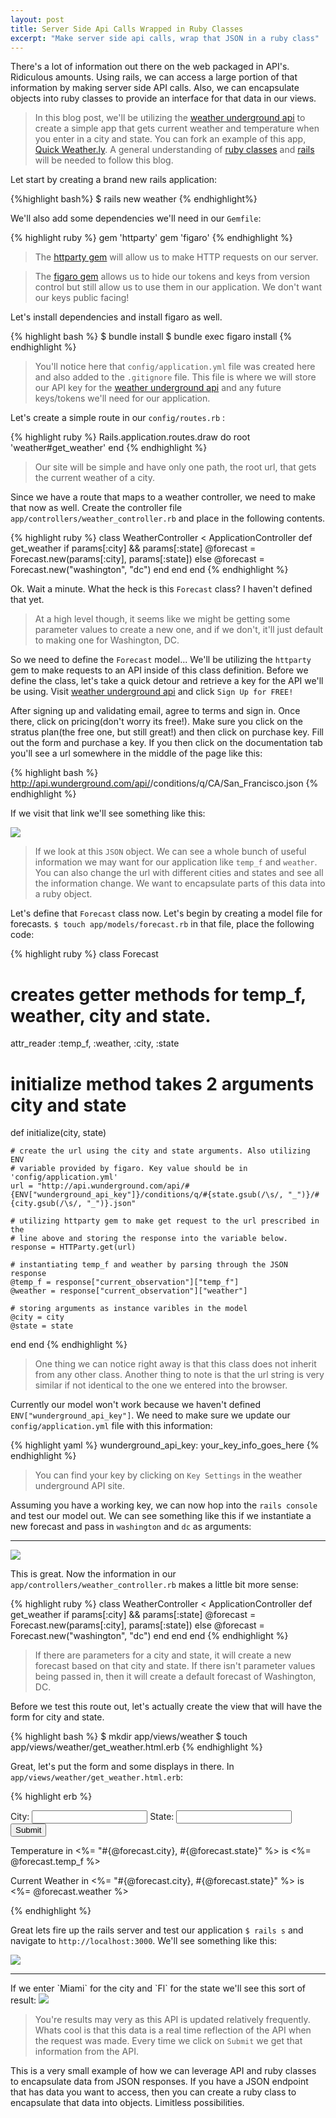 ```yaml
---
layout: post
title: Server Side Api Calls Wrapped in Ruby Classes
excerpt: "Make server side api calls, wrap that JSON in a ruby class"
---
```


There's a lot of information out there on the web packaged in API's. Ridiculous amounts. Using rails, we can access a large portion of that information by making server side API calls. Also, we can encapsulate objects into ruby classes to provide an interface for that data in our views.

> In this blog post, we'll be utilizing the [weather underground api](https://www.wunderground.com/weather/api/) to create a simple app that gets current weather and temperature when you enter in a city and state. You can fork an example of this app, [Quick Weather.ly](https://github.com/ga-dc/rails_weather_api). A general understanding of [ruby classes](http://andrewsunglaekim.github.io/OOP-There-It-Is/) and [rails](http://guides.rubyonrails.org/getting_started.html) will be needed to follow this blog.

Let start by creating a brand new rails application:

{%highlight bash%}
$ rails new weather
{% endhighlight%}

We'll also add some dependencies we'll need in our `Gemfile`:

{% highlight ruby %}
gem 'httparty'
gem 'figaro'
{% endhighlight %}

> The [httparty gem](https://github.com/jnunemaker/httparty) will allow us to make HTTP requests on our server.

> The [figaro gem](https://github.com/laserlemon/figaro) allows us to hide our tokens and keys from version control but still allow us to use them in our application. We don't want our keys public facing!

Let's install dependencies and install figaro as well.

{% highlight bash %}
$ bundle install
$ bundle exec figaro install
{% endhighlight %}

> You'll notice here that `config/application.yml` file was created here and also added to the `.gitignore` file. This file is where we will store our API key for the [weather underground api](www.wunderground.com/weather/api/) and any future keys/tokens we'll need for our application.

Let's create a simple route in our `config/routes.rb` :

{% highlight ruby %}
Rails.application.routes.draw do
  root 'weather#get_weather'
end
{% endhighlight %}

> Our site will be simple and have only one path, the root url, that gets the current weather of a city.

Since we have a route that maps to a weather controller, we need to make that now as well. Create the controller file `app/controllers/weather_controller.rb` and place in the following contents.

{% highlight ruby %}
class WeatherController < ApplicationController
  def get_weather
    if params[:city] && params[:state]
      @forecast = Forecast.new(params[:city], params[:state])
    else
      @forecast = Forecast.new("washington", "dc")
    end
  end
end
{% endhighlight %}

Ok. Wait a minute. What the heck is this `Forecast` class? I haven't defined that yet.

> At a high level though, it seems like we might be getting some parameter values to create a new one, and if we don't, it'll just default to making one for Washington, DC.

So we need to define the `Forecast` model... We'll be utilizing the `httparty` gem to make requests to an API inside of this class definition. Before we define the class, let's take a quick detour and retrieve a key for the API we'll be using. Visit [weather underground api](http://www.wunderground.com/weather/api/?MR=1) and click `Sign Up for FREE!`

After signing up and validating email, agree to terms and sign in. Once there, click on pricing(don't worry its free!). Make sure you click on the stratus plan(the free one, but still great!) and then click on purchase key. Fill out the form and purchase a key. If you then click on the documentation tab you'll see a url somewhere in the middle of the page like this:

{% highlight bash %}
http://api.wunderground.com/api/<your key here>/conditions/q/CA/San_Francisco.json
{% endhighlight %}

If we visit that link we'll see something like this:

<img src="/images/weatherjson.png">

> If we look at this `JSON` object. We can see a whole bunch of useful information we may want for our application like `temp_f` and `weather`. You can also change the url with different cities and states and see all the information change. We want to encapsulate parts of this data into a ruby object.

Let's define that `Forecast` class now. Let's begin by creating a model file for forecasts. `$ touch app/models/forecast.rb` in that file, place the following code:

{% highlight ruby %}
class Forecast
  # creates getter methods for temp_f, weather, city and state.
  attr_reader :temp_f, :weather, :city, :state

  # initialize method takes 2 arguments city and state
  def initialize(city, state)

    # create the url using the city and state arguments. Also utilizing ENV
    # variable provided by figaro. Key value should be in 'config/application.yml'
    url = "http://api.wunderground.com/api/#{ENV["wunderground_api_key"]}/conditions/q/#{state.gsub(/\s/, "_")}/#{city.gsub(/\s/, "_")}.json"

    # utilizing httparty gem to make get request to the url prescribed in the
    # line above and storing the response into the variable below.
    response = HTTParty.get(url)

    # instantiating temp_f and weather by parsing through the JSON response
    @temp_f = response["current_observation"]["temp_f"]
    @weather = response["current_observation"]["weather"]

    # storing arguments as instance varibles in the model
    @city = city
    @state = state
  end
end
{% endhighlight %}

> One thing we can notice right away is that this class does not inherit from any other class. Another thing to note is that the url string is very similar if not identical to the one we entered into the browser.

Currently our model won't work because we haven't defined `ENV["wunderground_api_key"]`. We need to make sure we update our `config/application.yml` file with this information:

{% highlight yaml %}
wunderground_api_key: your_key_info_goes_here
{% endhighlight %}

> You can find your key by clicking on `Key Settings` in the weather underground API site.

Assuming you have a working key, we can now hop into the `rails console` and test our model out. We can see something like this if we instantiate a new forecast and pass in `washington` and `dc` as arguments:

<hr>

<img src="/images/forecast_rails_c.png">

This is great. Now the information in our `app/controllers/weather_controller.rb` makes a little bit more sense:

{% highlight ruby %}
class WeatherController < ApplicationController
  def get_weather
    if params[:city] && params[:state]
      @forecast = Forecast.new(params[:city], params[:state])
    else
      @forecast = Forecast.new("washington", "dc")
    end
  end
end
{% endhighlight %}

> If there are parameters for a city and state, it will create a new forecast based on that city and state. If there isn't parameter values being passed in, then it will create a default forecast of Washington, DC.

Before we test this route out, let's actually create the view that will have the form for city and state.

{% highlight bash %}
$ mkdir app/views/weather
$ touch app/views/weather/get_weather.html.erb
{% endhighlight %}

Great, let's put the form and some displays in there. In `app/views/weather/get_weather.html.erb`:

{% highlight erb %}
<form method="get" action="/">
  <label>City:</label>
  <input name="city" type="text">
  <label>State:</label>
  <input name="state" type="text">
  <input type="submit">
</form>


<p>Temperature in <%= "#{@forecast.city}, #{@forecast.state}" %> is <%= @forecast.temp_f %></p>
<p>Current Weather in <%= "#{@forecast.city}, #{@forecast.state}" %> is <%= @forecast.weather %></p>

{% endhighlight %}

Great lets fire up the rails server and test our application `$ rails s` and navigate to `http://localhost:3000`. We'll see something like this:

<img src="/images/no_params.png">
<hr>
If we enter `Miami` for the city and `Fl` for the state we'll see this sort of result:

<img src="/images/params_weather.png">

> You're results may very as this API is updated relatively frequently. Whats cool is that this data is a real time reflection of the API when the request was made. Every time we click on `Submit` we get that information from the API.

This is a very small example of how we can leverage API and ruby classes to encapsulate data from JSON responses. If you have a JSON endpoint that has data you want to access, then you can create a ruby class to encapsulate that data into objects. Limitless possibilities.

